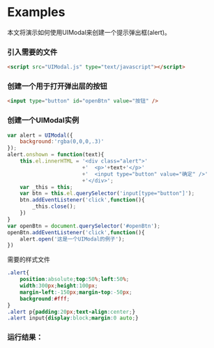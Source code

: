 
# Examples

本文将演示如何使用UIModal来创建一个提示弹出框(alert)。

### 引入需要的文件

``` html
<script src="UIModal.js" type="text/javascript"></script>
```

### 创建一个用于打开弹出层的按钮
``` html
<input type="button" id="openBtn" value="按钮" />
```

### 创建一个UIModal实例
``` javascript
var alert = UIModal({
    background:'rgba(0,0,0,.3)'
});
alert.onshown = function(text){
    this.el.innerHTML = '<div class="alert">'
                        +'  <p>'+text+'</p>'
                        +'  <input type="button" value="确定" />'
                        +'</div>';
    var _this = this;
    var btn = this.el.querySelector('input[type="button"]');
    btn.addEventListener('click',function(){
        _this.close();
    })
}
var openBtn = document.querySelector('#openBtn');
openBtn.addEventListener('click',function(){
    alert.open('这是一个UIModal的例子');
})
```

需要的样式文件
``` CSS
.alert{
    position:absolute;top:50%;left:50%;
    width:300px;height:100px;
    margin-left:-150px;margin-top:-50px;
    background:#fff;
}
.alert p{padding:20px;text-align:center;}
.alert input{display:block;margin:0 auto;}
```

### 运行结果：